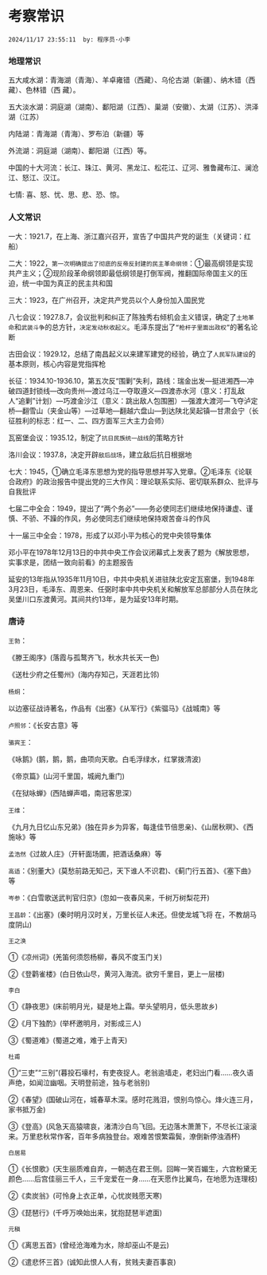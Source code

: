 # 考察常识
`2024/11/17 23:55:11  by: 程序员·小李`

### 地理常识

五大咸水湖：青海湖（青海）、羊卓雍错（西藏）、乌伦古湖（新疆）、纳木错（西藏）、色林错（西藏）。

五大淡水湖：洞庭湖（湖南）、鄱阳湖（江西）、巢湖（安徽）、太湖（江苏）、洪泽湖（江苏）

内陆湖：青海湖（青海）、罗布泊（新疆）等

外流湖：洞庭湖（湖南）、鄱阳湖（江西）等。

中国的十大河流：长江、珠江、黄河、黑龙江、松花江、辽河、雅鲁藏布江、澜沧江、怒江、汉江。

七情: 喜、怒、忧、思、悲、恐、惊。


### 人文常识

一大：1921.7，在上海、浙江嘉兴召开，宣告了中国共产党的诞生（关键词：红船）

二大：1922，`第一次明确提出了彻底的反帝反封建的民主革命纲领`：①最高纲领是实现共产主义；②现阶段革命纲领即最低纲领是打倒军阀，推翻国际帝国主义的压迫，统一中国为真正的民主共和国

三大：1923，在广州召开，决定共产党员以个人身份加入国民党

八七会议：1927.8.7，会议批判和纠正了陈独秀右倾机会主义错误，确定了`土地革命`和`武装斗争`的总方针，`决定发动秋收起义`。毛泽东提出了`“枪杆子里面出政权”`的著名论断

古田会议：1929.12，总结了南昌起义以来建军建党的经验，确立了`人民军队建设`的基本原则，核心内容是党指挥枪

长征：1934.10-1936.10，第五次反“围剿”失利，路线：瑞金出发—挺进湘西—冲破四道封锁线—改向贵州—渡过乌江—夺取遵义—四渡赤水河（意义：打乱敌人“追剿”计划）—巧渡金沙江（意义：跳出敌人包围圈）—强渡大渡河—飞夺泸定桥—翻雪山（夹金山等）—过草地—翻越六盘山—到达陕北吴起镇—甘肃会宁（长征胜利的标志：红一、二、四方面军三大主力会师）

瓦窑堡会议：1935.12，制定了`抗日民族统一战线`的策略方针

洛川会议：1937.8，决定开辟`敌后战场`，建立敌后抗日根据地

七大：1945，①确立毛泽东思想为党的指导思想并写入党章。②毛泽东《论联合政府》的政治报告中提出党的三大作风：理论联系实际、密切联系群众、批评与自我批评

七届二中全会：1949，提出了“两个务必”——务必使同志们继续地保持谦虚、谨慎、不骄、不躁的作风，务必使同志们继续地保持艰苦奋斗的作风

十一届三中全会：1978，形成了以邓小平为核心的党中央领导集体

邓小平在1978年12月13日的中共中央工作会议闭幕式上发表了题为《解放思想，实事求是，团结一致向前看》的主题报告


延安的13年指从1935年11月10日，中共中央机关进驻陕北安定瓦窑堡，到1948年3月23日，毛泽东、周恩来、任弼时率中共中央机关和解放军总部部分人员在陕北吴堡川口东渡黄河。其间共约13年，是为延安13年时期。


### 唐诗

`王勃`：

《滕王阁序》(落霞与孤鹜齐飞，秋水共长天一色)

《送杜少府之任蜀州》(海内存知己，天涯若比邻)


`杨炯`：

以边塞征战诗著名，作品有《出塞》《从军行》《紫骝马》《战城南》等


`卢照邻`：《长安古意》等


`骆宾王`：

《咏鹅》(鹅，鹅，鹅，曲项向天歌。白毛浮绿水，红掌拨清波)

《帝京篇》(山河千里国，城阙九重门)

《在狱咏蝉》(西陆蝉声唱，南冠客思深）


`王维`：

《九月九日忆山东兄弟》(独在异乡为异客，每逢佳节倍思亲)、《山居秋暝》、《西施咏》等


`孟浩然`《过故人庄》（开轩面场圃，把酒话桑麻）等


`高适`：《别董大》(莫愁前路无知己，天下谁人不识君)、《蓟门行五首》、《塞下曲》等


`岑参`：《白雪歌送武判官归京》(忽如一夜春风来，千树万树梨花开)


`王昌龄`：《出塞》(秦时明月汉时关，万里长征人未还。但使龙城飞将
在，不教胡马度阴山)


`王之涣`

①《凉州词》(羌笛何须怨杨柳，春风不度玉门关)

②《登鹳雀楼》(白日依山尽，黄河入海流。欲穷千里目，更上一层楼)

`李白`

①《静夜思》(床前明月光，疑是地上霜。举头望明月，低头思故乡)

②《月下独酌》(举杯邀明月，对影成三人)

③《蜀道难》(蜀道之难，难于上青天)

`杜甫`

①“三吏”“三别”(暮投石壕村，有吏夜捉人。老翁逾墙走，老妇出门看……夜久语声绝，如闻泣幽咽。天明登前途，独与老翁别)

②《春望》(国破山河在，城春草木深。感时花溅泪，恨别鸟惊心。烽火连三月，家书抵万金)

③《登高》(风急天高猿啸哀，渚清沙白鸟飞回。无边落木萧萧下，不尽长江滚滚来。万里悲秋常作客，百年多病独登台。艰难苦恨繁霜鬓，潦倒新停浊酒杯)

`白居易`

①《长恨歌》(天生丽质难自弃，一朝选在君王侧。回眸一笑百媚生，六宫粉黛无颜色……后宫佳丽三千人，三千宠爱在一身……在天愿作比翼鸟，在地愿为连理枝)

②《卖炭翁》(可怜身上衣正单，心忧炭贱愿天寒)

③《琵琶行》(千呼万唤始出来，犹抱琵琶半遮面)

`元稹`

①《离思五首》(曾经沧海难为水，除却巫山不是云)

②《遣悲怀三首》(诚知此恨人人有，贫贱夫妻百事哀)